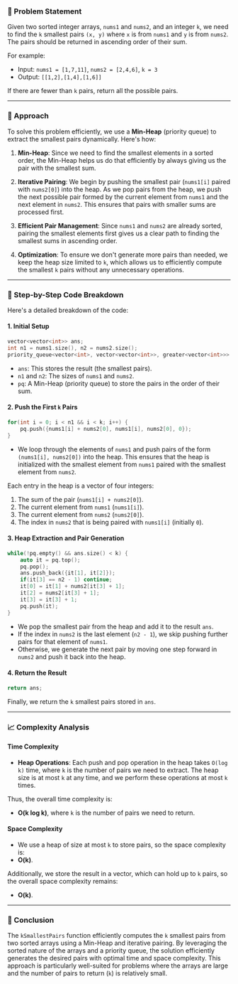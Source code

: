 ### 🚀 Problem Statement

Given two sorted integer arrays, `nums1` and `nums2`, and an integer `k`, we need to find the `k` smallest pairs `(x, y)` where `x` is from `nums1` and `y` is from `nums2`. The pairs should be returned in ascending order of their sum. 

For example:
- Input: `nums1 = [1,7,11]`, `nums2 = [2,4,6]`, `k = 3`
- Output: `[[1,2],[1,4],[1,6]]`

If there are fewer than `k` pairs, return all the possible pairs.

---

### 🧠 Approach

To solve this problem efficiently, we use a **Min-Heap** (priority queue) to extract the smallest pairs dynamically. Here's how:

1. **Min-Heap**: Since we need to find the smallest elements in a sorted order, the Min-Heap helps us do that efficiently by always giving us the pair with the smallest sum.
   
2. **Iterative Pairing**: We begin by pushing the smallest pair (`nums1[i]` paired with `nums2[0]`) into the heap. As we pop pairs from the heap, we push the next possible pair formed by the current element from `nums1` and the next element in `nums2`. This ensures that pairs with smaller sums are processed first.

3. **Efficient Pair Management**: Since `nums1` and `nums2` are already sorted, pairing the smallest elements first gives us a clear path to finding the smallest sums in ascending order.

4. **Optimization**: To ensure we don't generate more pairs than needed, we keep the heap size limited to `k`, which allows us to efficiently compute the smallest `k` pairs without any unnecessary operations.

---

### 🔨 Step-by-Step Code Breakdown

Here's a detailed breakdown of the code:

#### 1. **Initial Setup**

```cpp
vector<vector<int>> ans;
int n1 = nums1.size(), n2 = nums2.size();
priority_queue<vector<int>, vector<vector<int>>, greater<vector<int>>> pq;
```

- `ans`: This stores the result (the smallest pairs).
- `n1` and `n2`: The sizes of `nums1` and `nums2`.
- `pq`: A Min-Heap (priority queue) to store the pairs in the order of their sum.

#### 2. **Push the First `k` Pairs**

```cpp
for(int i = 0; i < n1 && i < k; i++) {
    pq.push({nums1[i] + nums2[0], nums1[i], nums2[0], 0});
}
```

- We loop through the elements of `nums1` and push pairs of the form `(nums1[i], nums2[0])` into the heap. This ensures that the heap is initialized with the smallest element from `nums1` paired with the smallest element from `nums2`.

Each entry in the heap is a vector of four integers:
1. The sum of the pair (`nums1[i] + nums2[0]`).
2. The current element from `nums1` (`nums1[i]`).
3. The current element from `nums2` (`nums2[0]`).
4. The index in `nums2` that is being paired with `nums1[i]` (initially `0`).

#### 3. **Heap Extraction and Pair Generation**

```cpp
while(!pq.empty() && ans.size() < k) {
    auto it = pq.top();
    pq.pop();
    ans.push_back({it[1], it[2]});
    if(it[3] == n2 - 1) continue;
    it[0] = it[1] + nums2[it[3] + 1];
    it[2] = nums2[it[3] + 1];
    it[3] = it[3] + 1;
    pq.push(it);
}
```

- We pop the smallest pair from the heap and add it to the result `ans`.
- If the index in `nums2` is the last element (`n2 - 1`), we skip pushing further pairs for that element of `nums1`.
- Otherwise, we generate the next pair by moving one step forward in `nums2` and push it back into the heap.

#### 4. **Return the Result**

```cpp
return ans;
```

Finally, we return the `k` smallest pairs stored in `ans`.

---

### 📈 Complexity Analysis

#### Time Complexity

- **Heap Operations**: Each push and pop operation in the heap takes `O(log k)` time, where `k` is the number of pairs we need to extract. The heap size is at most `k` at any time, and we perform these operations at most `k` times.
  
Thus, the overall time complexity is:
- **O(k log k)**, where `k` is the number of pairs we need to return.

#### Space Complexity

- We use a heap of size at most `k` to store pairs, so the space complexity is:
- **O(k)**.

Additionally, we store the result in a vector, which can hold up to `k` pairs, so the overall space complexity remains:
- **O(k)**.

---

### 🏁 Conclusion

The `kSmallestPairs` function efficiently computes the `k` smallest pairs from two sorted arrays using a Min-Heap and iterative pairing. By leveraging the sorted nature of the arrays and a priority queue, the solution efficiently generates the desired pairs with optimal time and space complexity. This approach is particularly well-suited for problems where the arrays are large and the number of pairs to return (`k`) is relatively small.